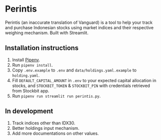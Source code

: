 # Perintis

Perintis (an inaccurate translation of Vanguard) is a tool to help your track and purchase Indonesian stocks using market indices and their respective weighing mechanism. Built with Streamlit.

## Installation instructions

1. Install [Pipenv](https://pypi.org/project/pipenv/).
2. Run `pipenv install`.
3. Copy `.env.example` to `.env` and `data/holdings.yaml.example` to `holding.yaml`.
4. Fill `DEFAULT_CAPITAL_AMOUNT` in `.env` to your expected capital allocation in stocks, and `STOCKBIT_TOKEN` & `STOCKBIT_PIN` with credentials retrieved from Stockbit app.
5. Run `pipenv run streamlit run perintis.py`.

## In development

1. Track indices other than IDX30.
2. Better holdings input mechanism.
3. Add more documentations on other values.
